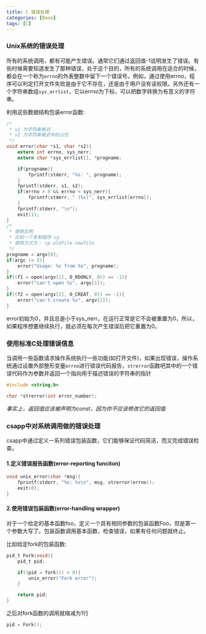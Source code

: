 ```yaml
---
title: C 错误处理
categories: [Base]
tags: [C]
---
```


### Unix系统的错误处理

所有的系统调用，都有可能产生错误。通常它们通过返回值-1说明发生了错误。有些时候需要知道发生了那种错误，处于这个目的，所有的系统调用在适合的时候，都会在一个称为`errno`的外表整数中留下一个错误号。例如，通过使用errno，程序可以判定打开文件失败是由于它不存在，还是由于用户没有读权限。另外还有一个字符串数组`sys_errlist`，它以errno为下标，可以把数字转换为有意义的字符串。

利用这些数据结构包装error函数:

``` c
/*
 * s1 为字符串格式
 * s2 为字符串格式中的占位
 */
void error(char *s1, char *s2){
    extern int errno, sys_nerr;
    extern char *sys_errlist[], *progname;

    if(progname){
        fprintf(stderr, "%s: ", progname);
    }
    fprintf(stderr, s1, s2);
    if(errno > 0 && errno < sys_nerr){
        fprintf(stderr, " (%s)", sys_errlist[errno]);
    }
    fprintf(stderr, "\n");
    exit(1);
}
/*
 * 使用实例
 * 比如一个复制程序 cp
 * 使用方式为： cp oldfile newfile
 */
progname = argv[0];
if(argc != 3){
    error("Usage: %s from to", progname);
}
if((f1 = open(argv[1], O_RDONLY, 0)) == -1){
    error("can't open %s", argv[1]);
}
if((f2 = open(argv[2], O_CREAT, 0)) == -1){
    error("can't create %s", argv[2]);
}
```

error初始为0，并且总是小于sys_nerr。在运行正常是它不会被重置为0，所以，如果程序想要继续执行，就必须在每次产生错误后把它重置为0。

### 使用标准C处理错误信息

当调用一些函数请求操作系统执行一些功能(如打开文件)，如果出现错误，操作系统通过设置外部整形变量`errno`进行错误代码报告，`strerror`函数吧其中的一个错误代码作为参数并返回一个指向用于描述错误的字符串的指针

``` c
#include <string.h>

char *strerror(int error_number);
```

*事实上，返回值应该被声明为const，因为你不应该修改它的返回值*

### csapp中对系统调用做的错误处理

csapp中通过定义一系列错误包装函数，它们能够保证代码简洁，而又完成错误检查。

#### 1.定义错误报告函数(error-reporting funciton)

``` c
void unix_error(char *msg){
    fprintf(stderr, "%s: %s\n", msg, strerror(errno));
    exit(0);
}
```

#### 2.使用错误包装函数(error-handling wrapper)

对于一个给定的基本函数foo，定义一个具有相同参数的包装函数Foo，但是第一个参数大写了。包装函数调用基本函数，检查错误，如果有任何问题就终止。

比如给定fork的包装函数:

``` c
pid_t Fork(void){
    pid_t pid;

    if((pid = fork()) < 0){
        unix_error("Fork error");
    }

    return pid;
}
```

之后对fork函数的调用就缩减为1行

``` c
pid = Fork();
```
